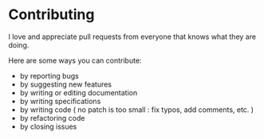 # Contributing

I love and appreciate pull requests from everyone that knows what they are doing.

Here are some ways you can contribute:

- by reporting bugs
- by suggesting new features
- by writing or editing documentation
- by writing specifications
- by writing code ( no patch is too small : fix typos, add comments, etc. )
- by refactoring code
- by closing issues
